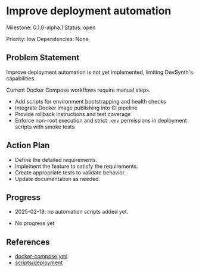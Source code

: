 # Improve deployment automation
Milestone: 0.1.0-alpha.1
Status: open

Priority: low
Dependencies: None

## Problem Statement
Improve deployment automation is not yet implemented, limiting DevSynth's capabilities.



Current Docker Compose workflows require manual steps.

- Add scripts for environment bootstrapping and health checks
- Integrate Docker image publishing into CI pipeline
- Provide rollback instructions and test coverage
- Enforce non-root execution and strict `.env` permissions in deployment scripts with smoke tests

## Action Plan
- Define the detailed requirements.
- Implement the feature to satisfy the requirements.
- Create appropriate tests to validate behavior.
- Update documentation as needed.

## Progress
- 2025-02-19: no automation scripts added yet.

- No progress yet

## References

- [docker-compose.yml](../docker-compose.yml)
- [scripts/deployment](../scripts/deployment)

